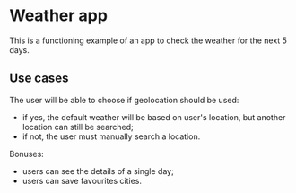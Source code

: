 # Weather app

This is a functioning example of an app to check the weather for the next 5 days.

## Use cases

The user will be able to choose if geolocation should be used:
- if yes, the default weather will be based on user's location, but another location can still be searched;
- if not, the user must manually search a location.

Bonuses:
- users can see the details of a single day;
- users can save favourites cities.